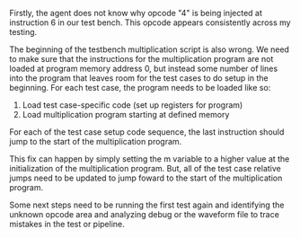 Firstly, the agent does not know why opcode "4" is being injected at instruction 6 in our test bench. This opcode appears consistently across my testing.

The beginning of the testbench multiplication script is also wrong. We need to make sure that the instructions for the multiplication program are not loaded at program memory address 0, but instead some number of lines into the program that leaves room for the test cases to do setup in the beginning. For each test case, the program needs to be loaded like so:
1. Load test case-specific code (set up registers for program)
2. Load multiplication program starting at defined memory

For each of the test case setup code sequence, the last instruction should jump to the start of the multiplication program.

This fix can happen by simply setting the m variable to a higher value at the initialization of the multiplication program. But, all of the test case relative jumps need to be updated to jump foward to the start of the multiplication program.


Some next steps need to be running the first test again and identifying the unknown opcode area and analyzing debug or the waveform file to trace mistakes in the test or pipeline.